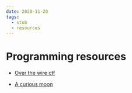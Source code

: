 ```yaml
---
date: 2020-11-20
tags: 
  - stub
  - resources
---
```


# Programming resources

- [Over the wire ctf](https://overthewire.org/wargames/)

- [A curious moon](https://bigmachine.io/products/a-curious-moon/)
